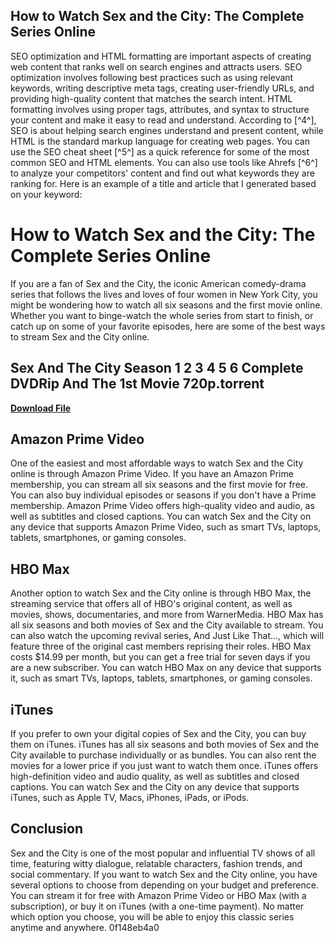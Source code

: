## How to Watch Sex and the City: The Complete Series Online

  SEO optimization and HTML formatting are important aspects of creating web content that ranks well on search engines and attracts users. SEO optimization involves following best practices such as using relevant keywords, writing descriptive meta tags, creating user-friendly URLs, and providing high-quality content that matches the search intent. HTML formatting involves using proper tags, attributes, and syntax to structure your content and make it easy to read and understand.  According to [^4^], SEO is about helping search engines understand and present content, while HTML is the standard markup language for creating web pages. You can use the SEO cheat sheet [^5^] as a quick reference for some of the most common SEO and HTML elements. You can also use tools like Ahrefs [^6^] to analyze your competitors' content and find out what keywords they are ranking for.  Here is an example of a title and article that I generated based on your keyword:  
# How to Watch Sex and the City: The Complete Series Online
 
If you are a fan of Sex and the City, the iconic American comedy-drama series that follows the lives and loves of four women in New York City, you might be wondering how to watch all six seasons and the first movie online. Whether you want to binge-watch the whole series from start to finish, or catch up on some of your favorite episodes, here are some of the best ways to stream Sex and the City online.
 
## Sex And The City Season 1 2 3 4 5 6 Complete DVDRip And The 1st Movie 720p.torrent


[**Download File**](https://www.google.com/url?q=https%3A%2F%2Fgeags.com%2F2tKiYq&sa=D&sntz=1&usg=AOvVaw0EicEzS9HyV3bXB7jB08d5)

 
## Amazon Prime Video
 
One of the easiest and most affordable ways to watch Sex and the City online is through Amazon Prime Video. If you have an Amazon Prime membership, you can stream all six seasons and the first movie for free. You can also buy individual episodes or seasons if you don't have a Prime membership. Amazon Prime Video offers high-quality video and audio, as well as subtitles and closed captions. You can watch Sex and the City on any device that supports Amazon Prime Video, such as smart TVs, laptops, tablets, smartphones, or gaming consoles.
 
## HBO Max
 
Another option to watch Sex and the City online is through HBO Max, the streaming service that offers all of HBO's original content, as well as movies, shows, documentaries, and more from WarnerMedia. HBO Max has all six seasons and both movies of Sex and the City available to stream. You can also watch the upcoming revival series, And Just Like That..., which will feature three of the original cast members reprising their roles. HBO Max costs $14.99 per month, but you can get a free trial for seven days if you are a new subscriber. You can watch HBO Max on any device that supports it, such as smart TVs, laptops, tablets, smartphones, or gaming consoles.
 
## iTunes
 
If you prefer to own your digital copies of Sex and the City, you can buy them on iTunes. iTunes has all six seasons and both movies of Sex and the City available to purchase individually or as bundles. You can also rent the movies for a lower price if you just want to watch them once. iTunes offers high-definition video and audio quality, as well as subtitles and closed captions. You can watch Sex and the City on any device that supports iTunes, such as Apple TV, Macs, iPhones, iPads, or iPods.
 
## Conclusion
 
Sex and the City is one of the most popular and influential TV shows of all time, featuring witty dialogue, relatable characters, fashion trends, and social commentary. If you want to watch Sex and the City online, you have several options to choose from depending on your budget and preference. You can stream it for free with Amazon Prime Video or HBO Max (with a subscription), or buy it on iTunes (with a one-time payment). No matter which option you choose, you will be able to enjoy this classic series anytime and anywhere.
 0f148eb4a0
